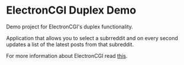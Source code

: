 # ElectronCGI Duplex Demo

Demo project for ElectronCGI's duplex functionality.

Application that allows you to select a subrreddit and on every second updates a list of the latest posts from that subreddit.

For more information about ElectronCGI read [this](https://www.blinkingcaret.com/2019/02/27/electron-cgi/).